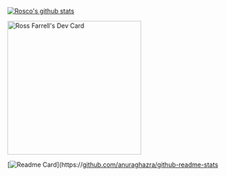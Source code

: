 <a href="https://github.com/anuraghazra/github-readme-stats"><img align="center" src="https://github-readme-stats.vercel.app/api?username=Big-jpg&show_icons=true&include_all_commits=true&theme=buefy&hide_border=true" alt="Rosco's github stats" /></a>

<div align="left">
 <a href="https://app.daily.dev/bigjpg"><img src="https://api.daily.dev/devcards/dacdf0975faf4b2ab65ee17a35aa616c.png?r=a9j" width="300" alt="Ross Farrell's Dev Card"/></a>
</div>

[![Readme Card](https://github-readme-stats.vercel.app/api/pin/?username=Big-jpg&repo=brainmap)](https://[github.com/anuraghazra/github-readme-stats](https://github.com/Big-jpg/brainmap)
